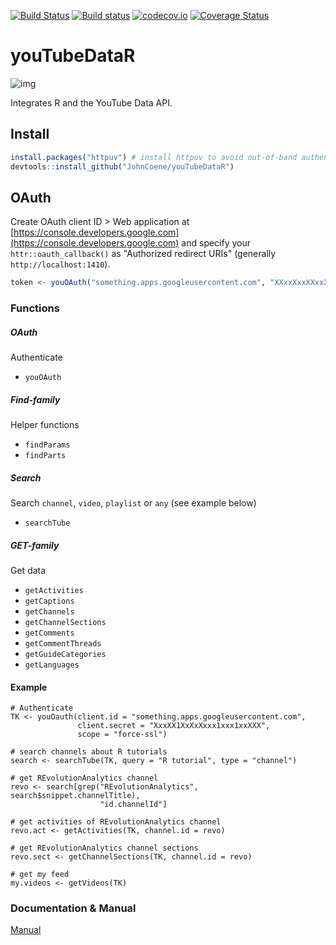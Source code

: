 [![Build Status](https://travis-ci.org/JohnCoene/youTubeDataR.svg?branch=master)](https://travis-ci.org/JohnCoene/youTubeDataR)
[![Build status](https://ci.appveyor.com/api/projects/status/w6juofhgxemvjtva/branch/master?svg=true)](https://ci.appveyor.com/project/JohnCoene/youtubedatar/branch/master)
[![codecov.io](https://codecov.io/github/JohnCoene/youTubeDataR/coverage.svg?branch=master)](https://codecov.io/github/JohnCoene/youTubeDataR?branch=master)
[![Coverage Status](https://img.shields.io/coveralls/SocialFunction/youTubeDataR.svg)](https://coveralls.io/r/SocialFunction/youTubeDataR?branch=master)

# youTubeDataR

![img](http://johncoene.github.io/projects/img/youTubeDataR.JPG)

Integrates R and the YouTube Data API.

## Install

```R
install.packages("httpuv") # install httpuv to avoid out-of-band authentication
devtools::install_github("JohnCoene/youTubeDataR")
```

## OAuth

Create OAuth client ID > Web application at [https://console.developers.google.com](https://console.developers.google.com) and specify your `httr::oauth_callback()` as "Authorized redirect URIs" (generally `http://localhost:1410`).

```R
token <- youOAuth("something.apps.googleusercontent.com", "XXxxXxxXXxxXxxXX")
```

### Functions ###

##### OAuth #####

Authenticate

* `youOAuth`

##### Find-family #####

Helper functions

* `findParams`
* `findParts`

##### Search #####

Search `channel`, `video`, `playlist` or `any` (see example below)

* `searchTube`

##### GET-family #####

Get data

* `getActivities`
* `getCaptions`
* `getChannels`
* `getChannelSections`
* `getComments`
* `getCommentThreads`
* `getGuideCategories`
* `getLanguages`

#### Example ####

```
# Authenticate
TK <- youOauth(client.id = "something.apps.googleusercontent.com",
               client.secret = "XxxXX1XxXxXxxx1xxx1xxXXX", 
               scope = "force-ssl")
               
# search channels about R tutorials
search <- searchTube(TK, query = "R tutorial", type = "channel")
  
# get REvolutionAnalytics channel
revo <- search[grep("REvolutionAnalytics", search$snippet.channelTitle),
                    "id.channelId"]
  
# get activities of REvolutionAnalytics channel
revo.act <- getActivities(TK, channel.id = revo)

# get REvolutionAnalytics channel sections
revo.sect <- getChannelSections(TK, channel.id = revo)

# get my feed
my.videos <- getVideos(TK)
```

### Documentation & Manual ###

[Manual](http://johncoene.github.io/projects/docs/youTubeDataR.pdf)
